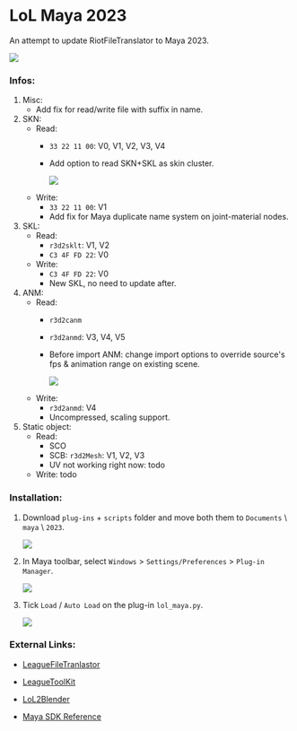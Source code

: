 # LoL Maya 2023
An attempt to update RiotFileTranslator to Maya 2023.

![](https://i.imgur.com/OHJrOyi.gif)


### Infos:
1. Misc:
    - Add fix for read/write file with suffix in name.
2. SKN: 
    - Read: 
        - `33 22 11 00`: V0, V1, V2, V3, V4
        - Add option to read SKN+SKL as skin cluster.
        
            ![](https://i.imgur.com/UiNIMul.png)
    - Write: 
        - `33 22 11 00`: V1
        - Add fix for Maya duplicate name system on joint-material nodes.
3. SKL:
    - Read: 
        - `r3d2sklt`: V1, V2
        - `C3 4F FD 22`: V0
    - Write:
        - `C3 4F FD 22`: V0 
        - New SKL, no need to update after.
4. ANM:
    - Read: 
        - `r3d2canm`
        - `r3d2anmd`: V3, V4, V5
        - Before import ANM: change import options to override source's fps & animation range on existing scene.
        
            ![](https://i.imgur.com/2hJvlGt.png)
    - Write:
        - `r3d2anmd`: V4
        - Uncompressed, scaling support.
5. Static object:
    - Read:
        - SCO 
        - SCB: `r3d2Mesh`: V1, V2, V3
        - UV not working right now: todo
    - Write: todo



### Installation:

1. Download `plug-ins` + `scripts` folder and move both them to `Documents` \ `maya` \ `2023`.

    ![](https://i.imgur.com/OuXcoD7.png)

2. In Maya toolbar, select `Windows` > `Settings/Preferences` > `Plug-in Manager`.

    ![](https://i.imgur.com/fawHenl.png)

3. Tick `Load` / `Auto Load` on the plug-in `lol_maya.py`.

    ![](https://i.imgur.com/D0Za7BU.png)



### External Links:

- [LeagueFileTranlastor](https://github.com/LoL-Fantome/LeagueFileTranslator)

- [LeagueToolKit](https://github.com/LoL-Fantome/LeagueFileTranslator)

- [LoL2Blender](https://github.com/WorldSEnder/LoL2Blender)

- [Maya SDK Reference](https://help.autodesk.com/cloudhelp/2023/ENU/Maya-SDK/cpp_ref/modules.html)

